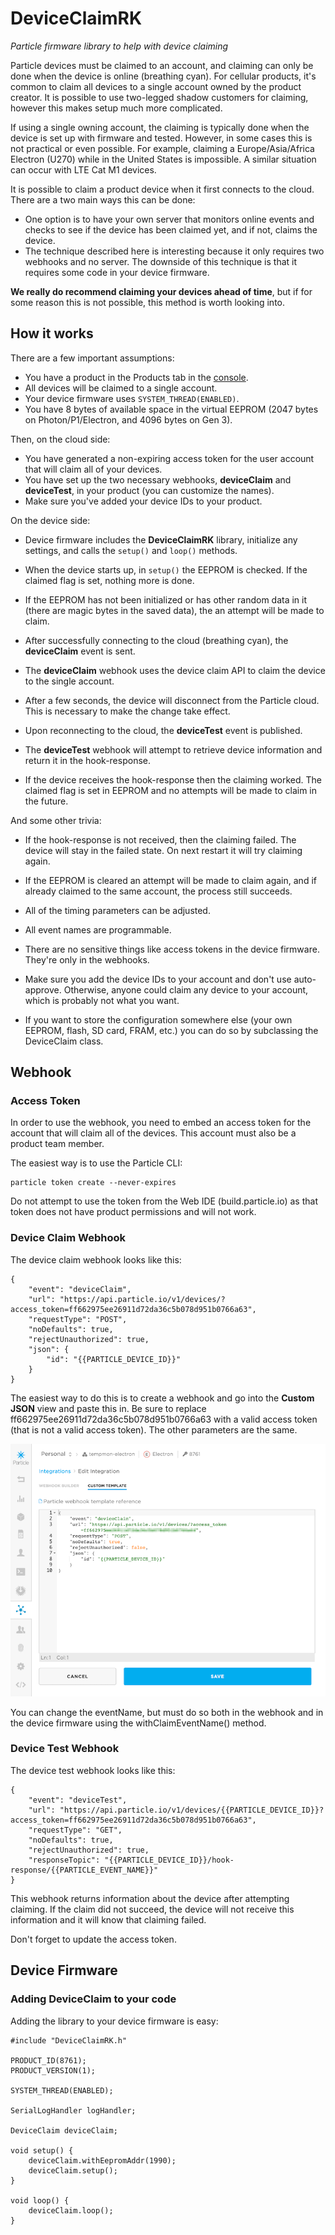 # DeviceClaimRK

*Particle firmware library to help with device claiming*

Particle devices must be claimed to an account, and claiming can only be done when the device is online (breathing cyan). For cellular products, it's common to claim all devices to a single account owned by the product creator. It is possible to use two-legged shadow customers for claiming, however this makes setup much more complicated.

If using a single owning account, the claiming is typically done when the device is set up with firmware and tested. However, in some cases this is not practical or even possible. For example, claiming a Europe/Asia/Africa Electron (U270) while in the United States is impossible. A similar situation can occur with LTE Cat M1 devices.

It is possible to claim a product device when it first connects to the cloud. There are a two main ways this can be done:

- One option is to have your own server that monitors online events and checks to see if the device has been claimed yet, and if not, claims the device.
- The technique described here is interesting because it only requires two webhooks and no server. The downside of this technique is that it requires some code in your device firmware.

**We really do recommend claiming your devices ahead of time**, but if for some reason this is not possible, this method is worth looking into.

## How it works

There are a few important assumptions:

- You have a product in the Products tab in the [console](https://console.particle.io).
- All devices will be claimed to a single account.
- Your device firmware uses `SYSTEM_THREAD(ENABLED)`.
- You have 8 bytes of available space in the virtual EEPROM (2047 bytes on Photon/P1/Electron, and 4096 bytes on Gen 3).

Then, on the cloud side:

- You have generated a non-expiring access token for the user account that will claim all of your devices.
- You have set up the two necessary webhooks, **deviceClaim** and **deviceTest**, in your product (you can customize the names).
- Make sure you've added your device IDs to your product.

On the device side:

- Device firmware includes the **DeviceClaimRK** library, initialize any settings, and calls the `setup()` and `loop()` methods.

- When the device starts up, in `setup()` the EEPROM is checked. If the claimed flag is set, nothing more is done.

- If the EEPROM has not been initialized or has other random data in it (there are magic bytes in the saved data), the an attempt will be made to claim.

- After successfully connecting to the cloud (breathing cyan), the **deviceClaim** event is sent.

- The **deviceClaim** webhook uses the device claim API to claim the device to the single account.

- After a few seconds, the device will disconnect from the Particle cloud. This is necessary to make the change take effect.

- Upon reconnecting to the cloud, the **deviceTest** event is published.

- The **deviceTest** webhook will attempt to retrieve device information and return it in the hook-response.

- If the device receives the hook-response then the claiming worked. The claimed flag is set in EEPROM and no attempts will be made to claim in the future.

And some other trivia:

- If the hook-response is not received, then the claiming failed. The device will stay in the failed state. On next restart it will try claiming again.

- If the EEPROM is cleared an attempt will be made to claim again, and if already claimed to the same account, the process still succeeds.

- All of the timing parameters can be adjusted.

- All event names are programmable.

- There are no sensitive things like access tokens in the device firmware. They're only in the webhooks.

- Make sure you add the device IDs to your account and don't use auto-approve. Otherwise, anyone could claim any device to your account, which is probably not what you want.

- If you want to store the configuration somewhere else (your own EEPROM, flash, SD card, FRAM, etc.) you can do so by subclassing the DeviceClaim class.

## Webhook

### Access Token

In order to use the webhook, you need to embed an access token for the account that will claim all of the devices. This account must also be a product team member.

The easiest way is to use the Particle CLI:

```
particle token create --never-expires
```

Do not attempt to use the token from the Web IDE (build.particle.io) as that token does not have product permissions and will not work.

### Device Claim Webhook

The device claim webhook looks like this:

```
{
    "event": "deviceClaim",
    "url": "https://api.particle.io/v1/devices/?access_token=ff662975ee26911d72da36c5b078d951b0766a63",
    "requestType": "POST",
    "noDefaults": true,
    "rejectUnauthorized": true,
    "json": {
        "id": "{{PARTICLE_DEVICE_ID}}"
    }
}
```

The easiest way to do this is to create a webhook and go into the **Custom JSON** view and paste this in. Be sure to replace ff662975ee26911d72da36c5b078d951b0766a63 with a valid access token (that is not a valid access token). The other parameters are the same.

![Custom JSON](images/editWebhook.png)

You can change the eventName, but must do so both in the webhook and in the device firmware using the withClaimEventName() method.

### Device Test Webhook

The device test webhook looks like this:

```
{
    "event": "deviceTest",
    "url": "https://api.particle.io/v1/devices/{{PARTICLE_DEVICE_ID}}?access_token=ff662975ee26911d72da36c5b078d951b0766a63",
    "requestType": "GET",
    "noDefaults": true,
    "rejectUnauthorized": true,
    "responseTopic": "{{PARTICLE_DEVICE_ID}}/hook-response/{{PARTICLE_EVENT_NAME}}"
}
```

This webhook returns information about the device after attempting claiming. If the claim did not succeed, the device will
not receive this information and it will know that claiming failed.

Don't forget to update the access token.

## Device Firmware

### Adding DeviceClaim to your code

Adding the library to your device firmware is easy:

```
#include "DeviceClaimRK.h"

PRODUCT_ID(8761);
PRODUCT_VERSION(1);

SYSTEM_THREAD(ENABLED);

SerialLogHandler logHandler;

DeviceClaim deviceClaim;

void setup() {
    deviceClaim.withEepromAddr(1990);
    deviceClaim.setup();
}

void loop() {
    deviceClaim.loop();
}

```


